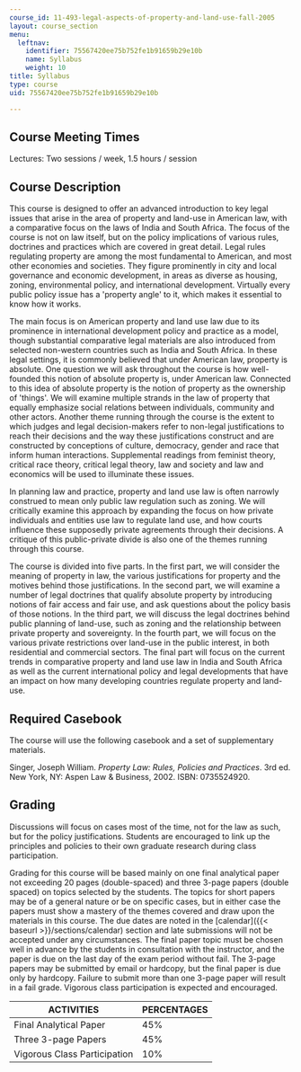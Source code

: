 ```yaml
---
course_id: 11-493-legal-aspects-of-property-and-land-use-fall-2005
layout: course_section
menu:
  leftnav:
    identifier: 75567420ee75b752fe1b91659b29e10b
    name: Syllabus
    weight: 10
title: Syllabus
type: course
uid: 75567420ee75b752fe1b91659b29e10b

---
```


Course Meeting Times
--------------------

Lectures: Two sessions / week, 1.5 hours / session

Course Description
------------------

This course is designed to offer an advanced introduction to key legal issues that arise in the area of property and land-use in American law, with a comparative focus on the laws of India and South Africa. The focus of the course is not on law itself, but on the policy implications of various rules, doctrines and practices which are covered in great detail. Legal rules regulating property are among the most fundamental to American, and most other economies and societies. They figure prominently in city and local governance and economic development, in areas as diverse as housing, zoning, environmental policy, and international development. Virtually every public policy issue has a 'property angle' to it, which makes it essential to know how it works.

The main focus is on American property and land use law due to its prominence in international development policy and practice as a model, though substantial comparative legal materials are also introduced from selected non-western countries such as India and South Africa. In these legal settings, it is commonly believed that under American law, property is absolute. One question we will ask throughout the course is how well-founded this notion of absolute property is, under American law. Connected to this idea of absolute property is the notion of property as the ownership of 'things'. We will examine multiple strands in the law of property that equally emphasize social relations between individuals, community and other actors. Another theme running through the course is the extent to which judges and legal decision-makers refer to non-legal justifications to reach their decisions and the way these justifications construct and are constructed by conceptions of culture, democracy, gender and race that inform human interactions. Supplemental readings from feminist theory, critical race theory, critical legal theory, law and society and law and economics will be used to illuminate these issues.

In planning law and practice, property and land use law is often narrowly construed to mean only public law regulation such as zoning. We will critically examine this approach by expanding the focus on how private individuals and entities use law to regulate land use, and how courts influence these supposedly private agreements through their decisions. A critique of this public-private divide is also one of the themes running through this course.

The course is divided into five parts. In the first part, we will consider the meaning of property in law, the various justifications for property and the motives behind those justifications. In the second part, we will examine a number of legal doctrines that qualify absolute property by introducing notions of fair access and fair use, and ask questions about the policy basis of those notions. In the third part, we will discuss the legal doctrines behind public planning of land-use, such as zoning and the relationship between private property and sovereignty. In the fourth part, we will focus on the various private restrictions over land-use in the public interest, in both residential and commercial sectors. The final part will focus on the current trends in comparative property and land use law in India and South Africa as well as the current international policy and legal developments that have an impact on how many developing countries regulate property and land-use.

Required Casebook
-----------------

The course will use the following casebook and a set of supplementary materials.

Singer, Joseph William. _Property Law: Rules, Policies and Practices_. 3rd ed. New York, NY: Aspen Law & Business, 2002. ISBN: 0735524920.

Grading
-------

Discussions will focus on cases most of the time, not for the law as such, but for the policy justifications. Students are encouraged to link up the principles and policies to their own graduate research during class participation.

Grading for this course will be based mainly on one final analytical paper not exceeding 20 pages (double-spaced) and three 3-page papers (double spaced) on topics selected by the students. The topics for short papers may be of a general nature or be on specific cases, but in either case the papers must show a mastery of the themes covered and draw upon the materials in this course. The due dates are noted in the [calendar]({{< baseurl >}}/sections/calendar) section and late submissions will not be accepted under any circumstances. The final paper topic must be chosen well in advance by the students in consultation with the instructor, and the paper is due on the last day of the exam period without fail. The 3-page papers may be submitted by email or hardcopy, but the final paper is due only by hardcopy. Failure to submit more than one 3-page paper will result in a fail grade. Vigorous class participation is expected and encouraged.

| ACTIVITIES | PERCENTAGES |
| --- | --- |
| Final Analytical Paper | 45% |
| Three 3-page Papers | 45% |
| Vigorous Class Participation | 10%